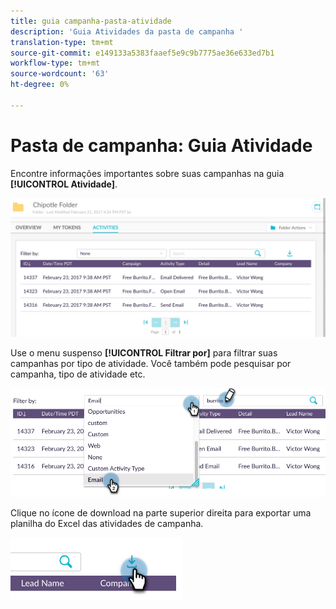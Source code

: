 ```yaml
---
title: guia campanha-pasta-atividade
description: 'Guia Atividades da pasta de campanha '
translation-type: tm+mt
source-git-commit: e149133a5383faaef5e9c9b7775ae36e633ed7b1
workflow-type: tm+mt
source-wordcount: '63'
ht-degree: 0%

---
```



# Pasta de campanha: Guia Atividade

Encontre informações importantes sobre suas campanhas na guia **[!UICONTROL Atividade]**.

![Imagem Um](/help/sky/assets/campaign-folders/campaign-folder-activities-tab/campaign-folder-activities-tab-1.png)

Use o menu suspenso **[!UICONTROL Filtrar por]** para filtrar suas campanhas por tipo de atividade. Você também pode pesquisar por campanha, tipo de atividade etc.

![Imagem dois](/help/sky/assets/campaign-folders/campaign-folder-activities-tab/campaign-folder-activities-tab-2.png)

Clique no ícone de download na parte superior direita para exportar uma planilha do Excel das atividades de campanha.

![Imagem Três](/help/sky/assets/campaign-folders/campaign-folder-activities-tab/campaign-folder-activities-tab-3.png)
